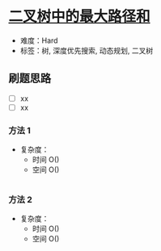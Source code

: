 # [二叉树中的最大路径和](https://leetcode-cn.com/problems/binary-tree-maximum-path-sum/)

- 难度：Hard
- 标签：树, 深度优先搜索, 动态规划, 二叉树

## 刷题思路

- [ ] xx
- [ ] xx

### 方法 1

- 复杂度：
    - 时间 O()
    - 空间 O()

``` js

```

### 方法 2

- 复杂度：
    - 时间 O()
    - 空间 O()

``` js

```
